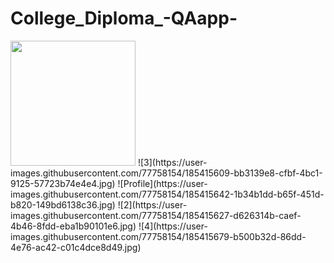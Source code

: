 # College_Diploma_-QAapp-

<img src="https://user-images.githubusercontent.com/77758154/185415609-bb3139e8-cfbf-4bc1-9125-57723b74e4e4.jpg" width="200"/>
![3](https://user-images.githubusercontent.com/77758154/185415609-bb3139e8-cfbf-4bc1-9125-57723b74e4e4.jpg)
![Profile](https://user-images.githubusercontent.com/77758154/185415642-1b34b1dd-b65f-451d-b820-149bd6138c36.jpg)
![2](https://user-images.githubusercontent.com/77758154/185415627-d626314b-caef-4b46-8fdd-eba1b90101e6.jpg)
![4](https://user-images.githubusercontent.com/77758154/185415679-b500b32d-86dd-4e76-ac42-c01c4dce8d49.jpg)
